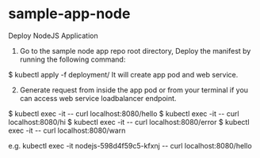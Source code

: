 # sample-app-node
Deploy NodeJS Application
1. Go to the sample node app repo root directory, Deploy the manifest by running the following command:


$ kubectl apply -f deployment/
 It will create app pod and web service.


2. Generate request from inside the app pod or from your terminal if you can access web service loadbalancer endpoint.


$ kubectl exec -it <app pod> -- curl localhost:8080/hello
$ kubectl exec -it <app pod> -- curl localhost:8080/hi
$ kubectl exec -it <app pod> -- curl localhost:8080/error
$ kubectl exec -it <app pod> -- curl localhost:8080/warn

e.g. kubectl exec -it nodejs-598d4f59c5-kfxnj -- curl localhost:8080/hello
